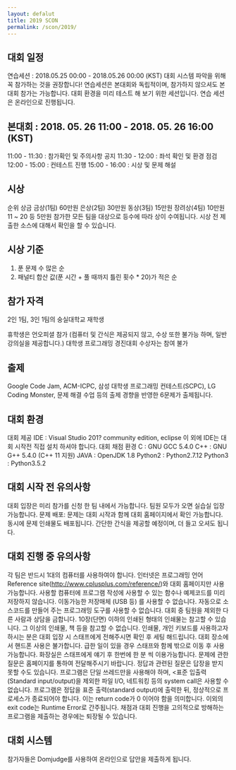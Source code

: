 ```yaml
---
layout: defalut
title: 2019 SCON
permalink: /scon/2019/
---
```


## 대회 일정
연습세션 : 2018.05.25 00:00 - 2018.05.26 00:00 (KST)
대회 시스템 파악을 위해 꼭 참가하는 것을 권장합니다!
연습세션은 본대회와 독립적이며, 참가하지 않으셔도 본 대회 참가는 가능합니다.
대회 환경을 미리 테스트 해 보기 위한 세션입니다.
연습 세션은 온라인으로 진행됩니다.

## 본대회 : 2018. 05. 26 11:00 - 2018. 05. 26 16:00 (KST)
11:00 - 11:30 : 참가확인 및 주의사항 공지
11:30 - 12:00 : 좌석 확인 및 환경 점검
12:00 - 15:00 : 컨테스트 진행
15:00 - 16:00 : 시상 및 문제 해설

## 시상
순위	상금
금상(1팀)	60만원
은상(2팀)	30만원
동상(3팀)	15만원
장려상(4팀)	10만원
11 ~ 20 등	5만원
참가한 모든 팀을 대상으로 등수에 따라 상이 수여됩니다.
시상 전 제출한 소스에 대해서 확인을 할 수 있습니다.

## 시상 기준
1. 푼 문제 수 많은 순
2. 패널티 합산 값(푼 시간 + 풀 때까지 틀린 횟수 * 20)가 적은 순

## 참가 자격
2인 1팀, 3인 1팀의 숭실대학교 재학생

휴학생은 언오피셜 참가 (컴퓨터 및 간식은 제공되지 않고, 수상 또한 불가능 하며, 일반 강의실을 제공합니다.)
대학생 프로그래밍 경진대회 수상자는 참여 불가

## 출제
Google Code Jam, ACM-ICPC, 삼성 대학생 프로그래밍 컨테스트(SCPC), LG Coding Monster, 문제 해결 수업 등의 출제 경향을 반영한 6문제가 출제됩니다.

## 대회 환경
대회 제공 IDE : Visual Studio 201? community edition, eclipse
이 외에 IDE는 대회 시작전 직접 설치 하셔야 합니다.
대회 채점 환경
C : GNU GCC 5.4.0
C++ : GNU G++ 5.4.0 (C++ 11 지원)
JAVA : OpenJDK 1.8
Python2 : Python2.7.12
Python3 : Python3.5.2

## 대회 시작 전 유의사항
대회 입장은 미리 참가를 신청 한 팀 내에서 가능합니다.
팀원 모두가 오면 실습실 입장 가능합니다.
문제 배포: 문제는 대회 시작과 함께 대회 홈페이지에서 확인 가능합니다. 동시에 문제 인쇄물도 배포됩니다.
간단한 간식을 제공할 예정이며, 더 들고 오셔도 됩니다.

## 대회 진행 중 유의사항
각 팀은 반드시 1대의 컴퓨터를 사용하여야 합니다.
인터넷은 프로그래밍 언어 Reference site(http://www.cplusplus.com/reference/)와 대회 홈페이지만 사용 가능합니다.
사용할 컴퓨터에 프로그램 작성에 사용할 수 있는 함수나 예제코드를 미리 저장하지 않습니다.
이동가능한 저장매체 (USB 등) 를 사용할 수 없습니다.
자동으로 소스코드를 만들어 주는 프로그래밍 도구를 사용할 수 없습니다.
대회 중 팀원을 제외한 다른 사람과 상담을 금합니다.
10장(단면) 이하의 인쇄된 형태의 인쇄물는 참고할 수 있습니다. 그 이상의 인쇄물, 책 등을 참고할 수 없습니다.
인쇄물, 개인 키보드를 사용하고자 하시는 분은 대회 입장 시 스태프에게 전해주시면 확인 후 세팅 해드립니다.
대회 장소에서 핸드폰 사용은 불가합니다. 급한 일이 있을 경우 스태프와 함께 밖으로 이동 후 사용 가능합니다.
화장실은 스태프에게 얘기 후 한번에 한 분 씩 이용가능합니다.
문제에 관한 질문은 홈페이지를 통하여 전달해주시기 바랍니다. 정답과 관련된 질문은 답장을 받지 못할 수도 있습니다.
프로그램은 단일 쓰레드만을 사용해야 하며, <표준 입출력(Standard input/output)을 제외한 파일 I/O, 네트워킹 등의 system call은 사용할 수 없습니다.
프로그램은 정답을 표준 출력(standard output)에 출력한 뒤, 정상적으로 프로세스가 종료되어야 합니다. 이는 return code가 0 이어야 함을 의미합니다. 이외의 exit code는 Runtime Error로 간주됩니다.
채점과 대회 진행을 고의적으로 방해하는 프로그램을 제출하는 경우에는 퇴장될 수 있습니다.

## 대회 시스템
참가자들은 Domjudge를 사용하여 온라인으로 답안을 제출하게 됩니다.

